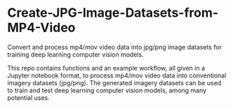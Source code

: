 # Create-JPG-Image-Datasets-from-MP4-Video
Convert and process mp4/mov video data into jpg/png image datasets for training deep learning computer vision models.

This repo contains functions and an example workflow, all given in a Jupyter notebook format, to process mp4/mov video data into conventional imagery datasets (jpg/png). The generated imagery datasets can be used to train and test deep learning computer vision models, among many potential uses.